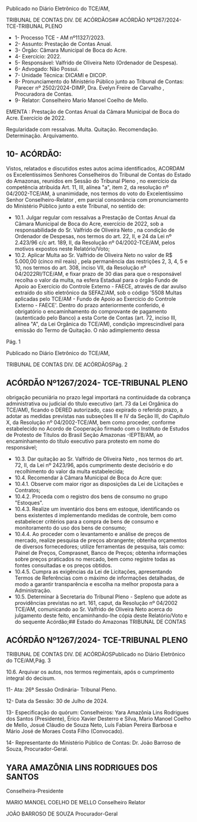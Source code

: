 Publicado  no  Diário  Eletrônico do TCE/AM,

TRIBUNAL DE CONTAS DIV. DE ACÓRDÃOS## ACÓRDÃO Nº1267/2024- TCE-TRIBUNAL PLENO

- 1- Processo TCE - AM nº11327/2023.
- 2- Assunto: Prestação de Contas Anual.
- 3- Órgão: Câmara Municipal de Boca do Acre.
- 4- Exercício: 2022.
- 5- Responsável: Valfrido de Oliveira Neto (Ordenador de Despesa).
- 6- Advogado: Não Possui.
- 7- Unidade Técnica: DICAMI e DICOP.
- 8- Pronunciamento  do  Ministério  Público  junto  ao  Tribunal  de  Contas: Parecer  nº 2502/2024-DIMP, Dra. Evelyn Freire de Carvalho , Procuradora de Contas.
- 9- Relator: Conselheiro Mario Manoel Coelho de Mello.

EMENTA :  Prestação  de  Contas  Anual  da  Câmara Municipal de Boca do Acre. Exercício de 2022.

Regularidade com ressalvas. Multa. Quitação. Recomendação. Determinação. Arquivamento.

## 10-  ACÓRDÃO:

Vistos, relatados e discutidos estes autos acima identificados, ACORDAM os Excelentíssimos Senhores Conselheiros do Tribunal de Contas do Estado do Amazonas, reunidos em Sessão do Tribunal Pleno , no exercício da competência atribuída Art. 11, III, alínea "a", item 2, da resolução nº 04/2002-TCE/AM, à unanimidade, nos termos do voto do Excelentíssimo Senhor Conselheiro-Relator , em parcial consonância com pronunciamento do Ministério Público junto a este Tribunal, no sentido de:

- 10.1. Julgar  regular  com  ressalvas a  Prestação  de  Contas Anual  da Câmara  Municipal  de  Boca  do  Acre,  exercício  de  2022,  sob  a responsabilidade  do Sr.  Valfrido  de  Oliveira  Neto ,  na  condição  de Ordenador  de  Despesas,  nos  termos  do  art.  22,  II,  e  24  da  Lei  nº 2.423/96  c/c  art.  189,  II,  da  Resolução  nº  04/2002-TCE/AM,  pelos motivos expostos neste Relatório/Voto;
- 10.2. Aplicar  Multa ao Sr.  Valfrido  de  Oliveira  Neto no  valor  de R$ 5.000,00 (cinco mil reais) , pela permanência das restrições 2, 3, 4, 5 e  10,  nos  termos  do  art.  308,  inciso  VII,  da  Resolução  nº  04/2022RI/TCE/AM, e fixar prazo de 30 dias para que o responsável recolha o valor  da  multa, na  esfera Estadual para o órgão Fundo de Apoio ao Exercício  do  Controle  Externo  -  FAECE,  através  de  dar  avulso extraído  do  sítio  eletrônico  da  SEFAZ/AM,  sob  o  código  '5508  Multas  aplicadas  pelo  TCE/AM  -  Fundo  de  Apoio  ao  Exercício  do Controle Externo - FAECE'. Dentro do prazo anteriormente conferido, é  obrigatório  o  encaminhamento  do  comprovante  de  pagamento (autenticado  pelo  Banco)  a  esta  Corte  de  Contas  (art.  72,  inciso  III, alínea "A", da Lei Orgânica do TCE/AM), condição imprescindível para emissão do Termo de Quitação. O não adimplemento dessa

Pág. 1

Publicado  no  Diário  Eletrônico do TCE/AM,

TRIBUNAL DE CONTAS DIV. DE ACÓRDÃOSPág. 2

## ACÓRDÃO Nº1267/2024- TCE-TRIBUNAL PLENO

obrigação  pecuniária  no  prazo  legal  importará  na  continuidade  da cobrança administrativa ou judicial do título executivo (art. 73 da Lei Orgânica do TCE/AM), ficando o DERED autorizado, caso expirado o referido prazo, a adotar as medidas previstas nas subseções III e IV da Seção III, do Capítulo X, da Resolução nº 04/2002-TCE/AM, bem como  proceder,  conforme  estabelecido  no  Acordo  de  Cooperação firmado com o Instituto de Estudos de Protesto de Títulos do Brasil Seção Amazonas -IEPTB/AM, ao encaminhamento do título executivo para protesto em nome do responsável;

- 10.3. Dar quitação ao Sr. Valfrido de Oliveira Neto , nos termos do art. 72, II, da  Lei nº 2423/96,  após  cumprimento  deste  decisório  e  do recolhimento do valor da multa estabelecida;
- 10.4. Recomendar à Câmara Municipal de Boca do Acre que:
- 10.4.1. Observe  com  maior  rigor  as  disposições  da  Lei  de Licitações e Contratos;
- 10.4.2. Proceda com o registro dos bens de consumo no grupo "Estoques".
- 10.4.3. Realize um inventário dos bens em estoque, identificando os bens existentes d implementando medidas  de  controle,  bem  como  estabelecer  critérios para a compra de bens de consumo e monitoramento do uso dos bens de consumo;
- 10.4.4. Ao proceder com o levantamento e análise de preços de mercado, realize pesquisa de preços abrangente; obtenha  orçamentos  de  diversos  fornecedores;  utilize ferramentas de pesquisa, tais como: Painel de Preços, Comprasnet,  Banco  de  Preços;  obtenha  informações sobre preços praticados no mercado, bem como registre todas as fontes consultadas e os preços obtidos.
- 10.4.5. Cumpra as exigências da Lei de Licitações, apresentando Termos de Referências com o máximo de informações detalhadas, de modo a garantir transparência  e  escolha  na  melhor  proposta  para  a Administração.
- 10.5. Determinar à  Secretaria  do  Tribunal  Pleno  -  Sepleno  que  adote  as providências previstas no art. 161, caput, da Resolução nº 04/2002 TCE/AM, comunicando ao Sr.  Valfrido  de  Oliveira  Neto acerca  do julgamento deste feito, encaminhando-lhe cópia deste Relatório/Voto e do sequente Acórdão;## Estado do Amazonas TRIBUNAL DE CONTAS

## ACÓRDÃO Nº1267/2024- TCE-TRIBUNAL PLENO

TRIBUNAL DE CONTAS DIV. DE ACÓRDÃOSPublicado  no  Diário  Eletrônico do TCE/AM,Pág. 3

10.6. Arquivar os  autos,  nos  termos  regimentais,  após  o  cumprimento integral do decisum.

11-  Ata: 26ª Sessão Ordinária- Tribunal Pleno.

12-  Data da Sessão: 30 de Julho de 2024.

13-  Especificação  do  quórum: Conselheiros:  Yara  Amazônia  Lins  Rodrigues  dos Santos  (Presidente),  Érico  Xavier  Desterro  e  Silva,  Mario  Manoel  Coelho  de  Mello, Josué Cláudio de Souza Neto, Luís Fabian Pereira Barbosa e Mário José de Moraes Costa Filho (Convocado).

14-  Representante  do  Ministério  Público  de  Contas: Dr.  João  Barroso  de  Souza, Procurador-Geral.

## YARA AMAZÔNIA LINS RODRIGUES DOS SANTOS

Conselheira-Presidente

MARIO MANOEL COELHO DE MELLO Conselheiro Relator

JOÃO BARROSO DE SOUZA Procurador-Geral